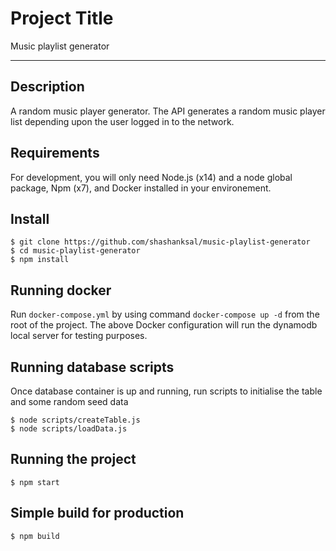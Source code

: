 # Project Title

Music playlist generator

---

## Description
A random music player generator. The API generates a random music player list depending upon the user logged in to the network. 

## Requirements

For development, you will only need Node.js (x14) and a node global package, Npm (x7), and Docker installed in your environement.


## Install

    $ git clone https://github.com/shashanksal/music-playlist-generator
    $ cd music-playlist-generator
    $ npm install

## Running docker

Run `docker-compose.yml` by using command `docker-compose up -d` from the root of the project.
The above Docker configuration will run the dynamodb local server for testing purposes. 

## Running database scripts

Once database container is up and running, run scripts to initialise the table and some random seed data

    $ node scripts/createTable.js
    $ node scripts/loadData.js

## Running the project

    $ npm start

## Simple build for production

    $ npm build